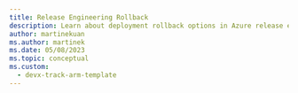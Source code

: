 ```yaml
---
title: Release Engineering Rollback
description: Learn about deployment rollback options in Azure release engineering by using examples from Azure App Service, Azure Kubernetes Service (AKS), and Azure Resource Manager.
author: martinekuan
ms.author: martinek
ms.date: 05/08/2023
ms.topic: conceptual
ms.custom:
  - devx-track-arm-template
---
```

